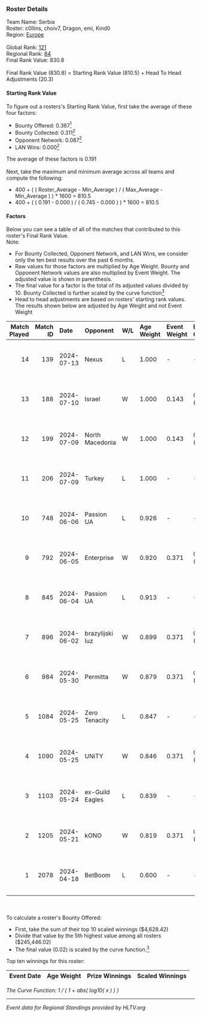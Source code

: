 ### Roster Details<br />
Team Name: Serbia<br />
Roster: c0llins, choiv7, Dragon, emi, Kind0<br />
Region: [Europe]( ../standings_europe.md)<br />
<br />
Global Rank: [121](../standings_global.md)<br />
Regional Rank: [84]( ../standings_europe.md)<br />
Final Rank Value:  830.8<br />
<br />
Final Rank Value (830.8) = Starting Rank Value (810.5) + Head To Head Adjustments (20.3)<br />

#### Starting Rank Value<br />
To figure out a rosters's Starting Rank Value, first take the average of these four factors:<br />
- Bounty Offered: 0.367[<sup>1</sup>](#table2)
- Bounty Collected: 0.311[<sup>2</sup>](#table1)
- Opponent Network: 0.087[<sup>2</sup>](#table1)
- LAN Wins: 0.000[<sup>2</sup>](#table1)

The average of these factors is 0.191<br />
<br />
Next, take the maximum and minimum average across all teams and compute the following:<br />
- 400 + ( ( Roster_Average - Min_Average ) / ( Max_Average - Min_Average ) ) * 1600 = 810.5
- 400 + ( ( 0.191 - 0.000 ) / ( 0.745 - 0.000 ) ) * 1600 = 810.5


#### Factors<br />
Below you can see a table of all of the matches that contributed to this roster's Final Rank Value.<br />
Note:<br />

- For Bounty Collected, Opponent Network, and LAN Wins, we consider only the ten best results over the past 6 months.
- Raw values for those factors are multiplied by Age Weight. Bounty and Opponent Network values are also multiplied by Event Weight. The adjusted value is shown in parenthesis.
- The final value for a factor is the total of its adjusted values divided by 10. Bounty Collected is further scaled by the curve function[<sup>3</sup>](#curveFunction)
- Head to head adjustments are based on rosters' starting rank values. The results shown below are adjusted by Age Weight and not Event Weight
<span id="table1"></span><br />


| Match Played | Match ID | Date       | Opponent        | W/L | Age Weight | Event Weight | Bounty Collected | Opponent Network | LAN Wins  | H2H Adj. | Roster                              |
| -: | -: | :- | :- | :- | :- | :- | :- | :- | :- | -: | :- |
|           14 |      139 | 2024-07-13 | Nexus           | L   | 1.000      | -            | -                | -                | -         |   -19.64 | c0llins, choiv7, Dragon, emi, Kind0 |
|           13 |      188 | 2024-07-10 | Israel          | W   | 1.000      | 0.143        | 0.000 (0.000)    | 0.041 (0.006)    | 0 (0.000) |     2.40 | c0llins, Dragon, emi, Kind0, VLDN   |
|           12 |      199 | 2024-07-09 | North Macedonia | W   | 1.000      | 0.143        | 0.000 (0.000)    | 0.008 (0.001)    | 0 (0.000) |     3.89 | c0llins, choiv7, Dragon, emi, Kind0 |
|           11 |      206 | 2024-07-09 | Turkey          | L   | 1.000      | -            | -                | -                | -         |   -26.69 | c0llins, choiv7, Dragon, emi, Kind0 |
|           10 |      748 | 2024-06-06 | Passion UA      | L   | 0.926      | -            | -                | -                | -         |    -7.64 | aidKiT, c0llins, Dragon, emi, xicoz |
|            9 |      792 | 2024-06-05 | Enterprise      | W   | 0.920      | 0.371        | 0.055 (0.019)    | 0.635 (0.217)    | 0 (0.000) |    19.46 | aidKiT, c0llins, Dragon, emi, VLDN  |
|            8 |      845 | 2024-06-04 | Passion UA      | L   | 0.913      | -            | -                | -                | -         |    -6.94 | aidKiT, c0llins, Dragon, emi, xicoz |
|            7 |      896 | 2024-06-02 | brazylijski luz | W   | 0.899      | 0.371        | 0.012 (0.004)    | 0.282 (0.094)    | 0 (0.000) |    15.71 | aidKiT, c0llins, Dragon, emi, xicoz |
|            6 |      984 | 2024-05-30 | Permitta        | W   | 0.879      | 0.371        | 0.039 (0.013)    | 0.794 (0.259)    | 0 (0.000) |    18.10 | aidKiT, c0llins, Dragon, emi, xicoz |
|            5 |     1084 | 2024-05-25 | Zero Tenacity   | L   | 0.847      | -            | -                | -                | -         |    -4.54 | aidKiT, c0llins, Dragon, emi, xicoz |
|            4 |     1090 | 2024-05-25 | UNiTY           | W   | 0.846      | 0.371        | 0.039 (0.012)    | 0.364 (0.114)    | 0 (0.000) |    20.29 | aidKiT, c0llins, Dragon, emi, xicoz |
|            3 |     1103 | 2024-05-24 | ex-Guild Eagles | L   | 0.839      | -            | -                | -                | -         |   -10.20 | aidKiT, c0llins, Dragon, emi, xicoz |
|            2 |     1205 | 2024-05-21 | kONO            | W   | 0.819      | 0.371        | 0.042 (0.013)    | 0.595 (0.180)    | 0 (0.000) |    16.35 | aidKiT, c0llins, Dragon, emi, xicoz |
|            1 |     2078 | 2024-04-18 | BetBoom         | L   | 0.600      | -            | -                | -                | -         |    -0.27 | aidKiT, c0llins, Dragon, emi, xicoz |

<br />
<span id="table2"></span><br />
To calculate a roster's Bounty Offered:<br />

- First, take the sum of their top 10 scaled winnings ($4,628.42)
- Divide that value by the 5th highest value among all rosters ($245,446.02)
- The final value (0.02) is scaled by the curve function.[<sup>3</sup>](#curveFunction)

Top ten winnings for this roster:<br />

| Event Date | Age Weight | Prize Winnings | Scaled Winnings |
| :- | -: | :- | :- |


<span id="curveFunction"></span>_The Curve Function: 1 / ( 1 + abs( log10( x ) ) )_<br />

---
_Event data for Regional Standings provided by HLTV.org_<br />
